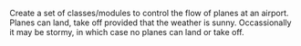 Create a set of classes/modules to control the flow of planes at an airport. Planes can land, take off provided that the weather is sunny. Occassionally it may be stormy, in which case no planes can land or take off.
